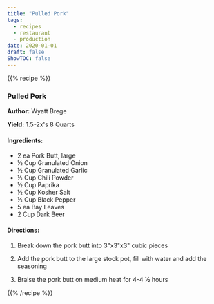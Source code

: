 ```yaml
---
title: "Pulled Pork"
tags:
  - recipes
  - restaurant
  - production
date: 2020-01-01 
draft: false
ShowTOC: false
---
```


{{% recipe %}}

### Pulled Pork

**Author:** Wyatt Brege

**Yield:** 1.5-2x's 8 Quarts 

#### Ingredients:

- 2 ea Pork Butt, large
- ½ Cup Granulated Onion
- ½ Cup Granulated Garlic
- ½ Cup Chili Powder
- ½ Cup Paprika
- ½ Cup Kosher Salt
- ½ Cup Black Pepper
- 5 ea Bay Leaves
- 2 Cup Dark Beer

#### Directions:

1.  Break down the pork butt into 3"x3"x3" cubic pieces

2.  Add the pork butt to the large stock pot, fill with water and add
    the seasoning

3.  Braise the pork butt on medium heat for 4-4 ½ hours



{{% /recipe %}}
